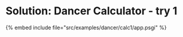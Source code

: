 # Solution: Dancer Calculator - try 1


{% embed include file="src/examples/dancer/calc1/app.psgi" %}


